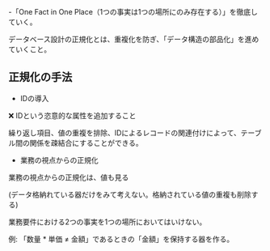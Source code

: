-「One Fact in One Place（1つの事実は1つの場所にのみ存在する）」を徹底していく。

データベース設計の正規化とは、重複化を防ぎ、「データ構造の部品化」を進めていくこと。

## 正規化の手法
- IDの導入

:x: IDという恣意的な属性を追加すること

繰り返し項目、値の重複を排除、IDによるレコードの関連付けによって、テーブル間の関係を疎結合にすることができる。

- 業務の視点からの正規化

業務の視点からの正規化は、値も見る

(データ格納れている器だけをみて考えない。格納されている値の重複も削除する)

業務要件における2つの事実を1つの場所においてはいけない。

例: 「数量 * 単価 ≠ 金額」であるときの「金額」を保持する器を作る。
